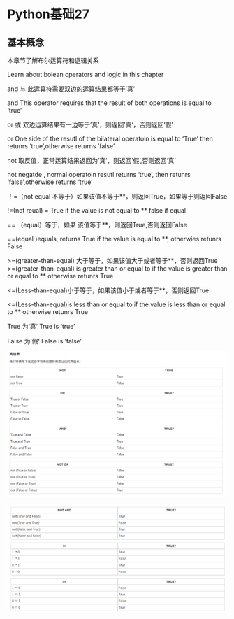 # Python基础27

## 基本概念

本章节了解布尔运算符和逻辑关系

Learn about bolean operators and logic in this chapter

and 与 此运算符需要双边的运算结果都等于’真’

and This operator requires that the result of both operations is equal to ‘true’

or 或 双边运算结果有一边等于’真‘，则返回’真‘，否则返回‘假’

or One side of the resutl of the bilateral operatoin is equal to ‘True’ then retunrs ‘true’,otherwise returns ‘false’

not 取反值，正常运算结果返回为’真‘，则返回’假‘,否则返回‘真’

not negatde , normal operatoin resutl returns ‘true’, then retunrs ‘false’,otherwise returns ‘true’

！=（not equal 不等于）如果该值不等于**，则返回True，如果等于则返回False

!=(not reual) = True if the value is not equal to ** false if equal 

== （equal）等于，如果 该值等于**，则返回True,否则返回False

==(equal )equals, returns True if the value is equal to **, otherwies retunrs False

\>=(greater-than-equal) 大于等于，如果该值大于或者等于**，否则返回True
 \>=(greater-than-equal) is greater than or equal to if the value is greater than or equal to ** otherwise retunrs True

<=(Less-than-equal)小于等于，如果该值小于或者等于**，否则返回True

<=(Less-than-equal)is less than or equal to if the value is less than or equal to ** otherwise retunrs True

True 为‘真‘ True is  ‘true’

False 为’假‘ False is ‘false’

![image-20200403215853754](https://raw.githubusercontent.com/christopher-x/images/main/image-20200403215853754.png)

![image-20200403215906172](https://raw.githubusercontent.com/christopher-x/images/main/image-20200403215906172.png)